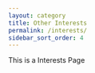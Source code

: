 ```yaml
---
layout: category
title: Other Interests
permalink: /interests/
sidebar_sort_order: 4
---
```


This is a Interests Page

